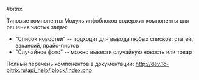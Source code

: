 #bitrix 

Типовые компоненты
Модуль инфоблоков содержит компоненты для решения частых задач:
- "Список новостей" -- подходит для вывода любых списков: статей, вакансий, прайс-листов
- "Случайное фото" -- можно вывести случайную новость или товар

Полный перечень компонентов в документации:
http://dev.1c-bitrix.ru/api_help/iblock/index.php
